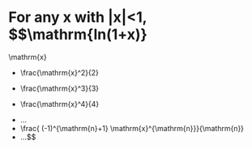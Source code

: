 For any x with |x|\<1, $$\mathrm{ln(1+x)}
= 
\mathrm{x}
- \frac{\mathrm{x}^2}{2}
+ \frac{\mathrm{x}^3}{3}
- \frac{\mathrm{x}^4}{4}
+ ...
+ \frac{ (-1)^{\mathrm{n}+1} \mathrm{x}^{\mathrm{n}}}{\mathrm{n}}
+ ...$$
